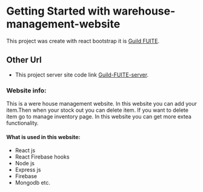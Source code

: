 # Getting Started with warehouse-management-website

This project was create with react bootstrap it is [Guild FUITE](https://warehouse-management-web-c9c72.web.app/).

## Other Url

* This project server site code link [Guild-FUITE-server](https://github.com/programmer-jafir/guild-fuite-server).


### Website info:
This is a were house management website. In this website you can add your item.Then when your stock out you can delete item. If you want to delete item go to manage inventory page. In this website you can get more extea functionality. 

#### What is used in this website:
* React js
* React Firebase hooks
* Node js
* Express js
* Firebase 
* Mongodb etc.
